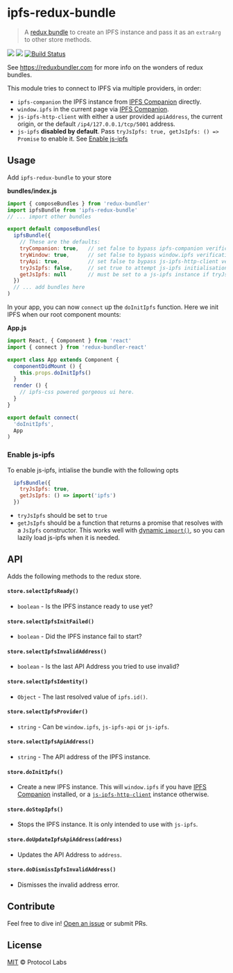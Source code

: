 # ipfs-redux-bundle

> A [redux bundle](https://reduxbundler.com/) to create an IPFS instance and pass it as an `extraArg` to other store methods.

[![](https://img.shields.io/badge/project-IPFS-blue.svg)](http://ipfs.io/) [![](https://img.shields.io/badge/freenode-%23ipfs-blue.svg)](http://webchat.freenode.net/?channels=%23ipfs) [![Build Status](https://travis-ci.org/ipfs-shipyard/ipfs-redux-bundle.svg?branch=master)](https://travis-ci.org/ipfs-shipyard/ipfs-redux-bundle)

See https://reduxbundler.com for more info on the wonders of redux bundles.

This module tries to connect to IPFS via multiple providers, in order:

- `ipfs-companion` the IPFS instance from [IPFS Companion](https://github.com/ipfs-shipyard/ipfs-companion) directly.
- `window.ipfs` in the current page via [IPFS Companion](https://github.com/ipfs-shipyard/ipfs-companion).
- `js-ipfs-http-client` with either a user provided `apiAddress`, the current origin, or the default `/ip4/127.0.0.1/tcp/5001` address.
- `js-ipfs` **disabled by default**. Pass `tryJsIpfs: true, getJsIpfs: () => Promise` to enable it. See [Enable js-ipfs](#enable-js-ipfs)

## Usage

Add `ipfs-redux-bundle` to your store

**bundles/index.js**

```js
import { composeBundles } from 'redux-bundler'
import ipfsBundle from 'ipfs-redux-bundle'
// ... import other bundles

export default composeBundles(
  ipfsBundle({
    // These are the defaults:
    tryCompanion: true,   // set false to bypass ipfs-companion verification
    tryWindow: true,      // set false to bypass window.ipfs verification
    tryApi: true,         // set false to bypass js-ipfs-http-client verification. Uses data from ipfsApi variable in localStorage
    tryJsIpfs: false,     // set true to attempt js-ipfs initialisation.
    getJsIpfs: null       // must be set to a js-ipfs instance if tryJsIpfs is true.
  })
  // ... add bundles here
)
```

In your app, you can now `connect` up the `doInitIpfs` function. Here we init IPFS when our root component mounts:

**App.js**

```js
import React, { Component } from 'react'
import { connect } from 'redux-bundler-react'

export class App extends Component {
  componentDidMount () {
    this.props.doInitIpfs()
  }
  render () {
    // ipfs-css powered gorgeous ui here.
  }
}

export default connect(
  'doInitIpfs',
  App
)
```

### Enable js-ipfs

To enable js-ipfs, intialise the bundle with the following opts

```js
  ipfsBundle({
    tryJsIpfs: true,
    getJsIpfs: () => import('ipfs')
  })
```

- `tryJsIpfs` should be set to `true`
- `getJsIpfs` should be a function that returns a promise that resolves with a `JsIpfs` constructor. This works well with [dynamic `import()`](https://developers.google.com/web/updates/2017/11/dynamic-import), so you can lazily load js-ipfs when it is needed.

## API

Adds the following methods to the redux store.

#### `store.selectIpfsReady()`

- `boolean` - Is the IPFS instance ready to use yet?

#### `store.selectIpfsInitFailed()`

- `boolean` - Did the IPFS instance fail to start?

#### `store.selectIpfsInvalidAddress()`

- `boolean` - Is the last API Address you tried to use invalid?

#### `store.selectIpfsIdentity()`

- `Object` - The last resolved value of `ipfs.id()`.

#### `store.selectIpfsProvider()`

- `string` - Can be `window.ipfs`, `js-ipfs-api` or `js-ipfs`.

#### `store.selectIpfsApiAddress()`

- `string` - The API address of the IPFS instance.

#### `store.doInitIpfs()`

- Create a new IPFS instance. This will `window.ipfs` if you have [IPFS Companion](https://github.com/ipfs-shipyard/ipfs-companion) installed, or a [`js-ipfs-http-client`](https://github.com/ipfs/js-ipfs-http-client) instance otherwise.

#### `store.doStopIpfs()`

- Stops the IPFS instance. It is only intended to use with `js-ipfs`.

#### `store.doUpdateIpfsApiAddress(address)`

- Updates the API Address to `address`.

#### `store.doDismissIpfsInvalidAddress()`

- Dismisses the invalid address error.

## Contribute

Feel free to dive in! [Open an issue](https://github.com/ipfs-shipyard/ipfs-redux-bundle/issues/new) or submit PRs.

## License

[MIT](LICENSE) © Protocol Labs
